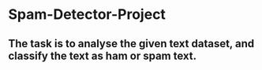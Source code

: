# Spam-Detector-Project

## The task is to analyse the given text dataset, and classify the text as ham or spam text.
